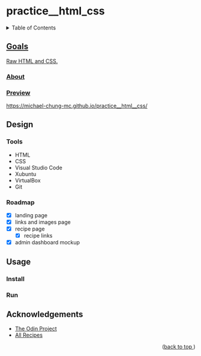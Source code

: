# practice__html_css
<a name="readme-top"></a>
<details>
    <summary>Table of Contents</summary>
    <ol>
        <li><a href="#goals">Goals</a>
            <ul>
                <li><a href="#about">About</li>
                <li><a href="#preview">Preview</li>
            </ul>
        </li>
        <li><a href="#design">Design</li>
          <ul>
            <li><a href="#tools">Tools</li>
            <li><a href="#roadmap">Roadmap</li>
          </ul>
        </li>
        <li><a href="#usage">Usage</a>
            <ul>
                <li><a href="#install">Install</li>
                <li><a href="#run">Run</li>
            </ul>
        </li>
        <li><a href="#acknowledgements">Acknowledgements</li>
    </ol>
</details>

## Goals
Raw HTML and CSS.
### About
### Preview
https://michael-chung-mc.github.io/practice__html__css/
## Design
### Tools
* HTML
* CSS
* Visual Studio Code
* Xubuntu
* VirtualBox
* Git
### Roadmap
- [x] landing page
- [x] links and images page
- [x] recipe page
    - [x] recipe links
- [x] admin dashboard mockup
## Usage
### Install
### Run
## Acknowledgements
* [The Odin Project](https://www.theodinproject.com)
* [All Recipes](https://www.allrecipes.com)
<p align="right">(<a href="#readme-top">back to top </a>)</p>
